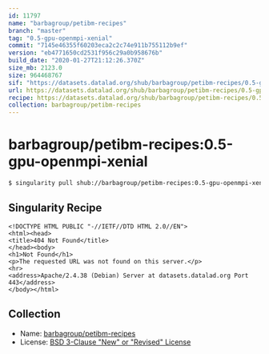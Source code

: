 ```yaml
---
id: 11797
name: "barbagroup/petibm-recipes"
branch: "master"
tag: "0.5-gpu-openmpi-xenial"
commit: "7145e46355f60203eca2c2c74e911b755112b9ef"
version: "eb4771650cd2531f956c29a0b958676b"
build_date: "2020-01-27T21:12:26.370Z"
size_mb: 2123.0
size: 964468767
sif: "https://datasets.datalad.org/shub/barbagroup/petibm-recipes/0.5-gpu-openmpi-xenial/2020-01-27-7145e463-eb477165/eb4771650cd2531f956c29a0b958676b.sif"
url: https://datasets.datalad.org/shub/barbagroup/petibm-recipes/0.5-gpu-openmpi-xenial/2020-01-27-7145e463-eb477165/
recipe: https://datasets.datalad.org/shub/barbagroup/petibm-recipes/0.5-gpu-openmpi-xenial/2020-01-27-7145e463-eb477165/Singularity
collection: barbagroup/petibm-recipes
---
```


# barbagroup/petibm-recipes:0.5-gpu-openmpi-xenial

```bash
$ singularity pull shub://barbagroup/petibm-recipes:0.5-gpu-openmpi-xenial
```

## Singularity Recipe

```singularity
<!DOCTYPE HTML PUBLIC "-//IETF//DTD HTML 2.0//EN">
<html><head>
<title>404 Not Found</title>
</head><body>
<h1>Not Found</h1>
<p>The requested URL was not found on this server.</p>
<hr>
<address>Apache/2.4.38 (Debian) Server at datasets.datalad.org Port 443</address>
</body></html>
```

## Collection

 - Name: [barbagroup/petibm-recipes](https://github.com/barbagroup/petibm-recipes)
 - License: [BSD 3-Clause "New" or "Revised" License](https://api.github.com/licenses/bsd-3-clause)

